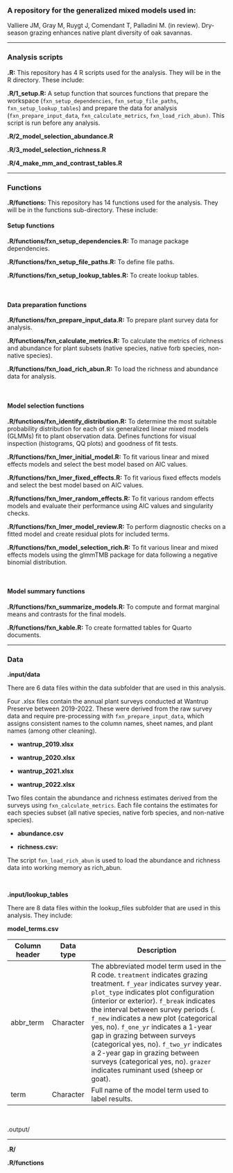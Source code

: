 ### A repository for the generalized mixed models used in:

Valliere JM, Gray M, Ruygt J, Comendant T, Palladini M. (in review). Dry-season grazing enhances native plant diversity of oak savannas.

------------------------------------------------------------------------

### Analysis scripts

**.R:** This repository has 4 R scripts used for the analysis. They will be in the R directory. These include:

**.R/1_setup.R:** A setup function that sources functions that prepare the workspace (`fxn_setup_dependencies`, `fxn_setup_file_paths`, `fxn_setup_lookup_tables`) and prepare the data for analysis (`fxn_prepare_input_data`, `fxn_calculate_metrics`, `fxn_load_rich_abun)`. This script is run before any analysis.

**.R/2_model_selection_abundance.R**

**.R/3_model_selection_richness.R**

**.R/4_make_mm_and_contrast_tables.R**

------------------------------------------------------------------------

### Functions 

**.R/functions:** This repository has 14 functions used for the analysis. They will be in the functions sub-directory. These include:

#### Setup functions

**.R/functions/fxn_setup_dependencies.R:** To manage package dependencies.

**.R/functions/fxn_setup_file_paths.R:** To define file paths.

**.R/functions/fxn_setup_lookup_tables.R:** To create lookup tables.

<br>

#### **Data preparation functions**

**.R/functions/fxn_prepare_input_data.R:** To prepare plant survey data for analysis.

**.R/functions/fxn_calculate_metrics.R:** To calculate the metrics of richness and abundance for plant subsets (native species, native forb species, non-native species).

**.R/functions/fxn_load_rich_abun.R:** To load the richness and abundance data for analysis.

<br>

#### Model selection functions

**.R/functions/fxn_identify_distribution.R:** To determine the most suitable probability distribution for each of six generalized linear mixed models (GLMMs) fit to plant observation data. Defines functions for visual inspection (histograms, QQ plots) and goodness of fit tests.

**.R/functions/fxn_lmer_initial_model.R:** To fit various linear and mixed effects models and select the best model based on AIC values.

**.R/functions/fxn_lmer_fixed_effects.R:** To fit various fixed effects models and select the best model based on AIC values.

**.R/functions/fxn_lmer_random_effects.R:** To fit various random effects models and evaluate their performance using AIC values and singularity checks.

**.R/functions/fxn_lmer_model_review.R:** To perform diagnostic checks on a fitted model and create residual plots for included terms.

**.R/functions/fxn_model_selection_rich.R:** To fit various linear and mixed effects models using the glmmTMB package for data following a negative binomial distribution.

<br>

#### Model summary functions

**.R/functions/fxn_summarize_models.R:** To compute and format marginal means and contrasts for the final models.

**.R/functions/fxn_kable.R:** To create formatted tables for Quarto documents.

------------------------------------------------------------------------

### **Data**

**.input/data**

There are 6 data files within the data subfolder that are used in this analysis.

Four .xlsx files contain the annual plant surveys conducted at Wantrup Preserve between 2019-2022. These were derived from the raw survey data and require pre-processing with `fxn_prepare_input_data`, which assigns consistent names to the column names, sheet names, and plant names (among other cleaning).

-   **wantrup_2019.xlsx**

-   **wantrup_2020.xlsx**

-   **wantrup_2021.xlsx**

-   **wantrup_2022.xlsx**

Two files contain the abundance and richness estimates derived from the surveys using `fxn_calculate_metrics`. Each file contains the estimates for each species subset (all native species, native forb species, and non-native species).

-   **abundance.csv**

-   **richness.csv:**

The script `fxn_load_rich_abun` is used to load the abundance and richness data into working memory as rich_abun.

<br>

**.input/lookup_tables**

There are 8 data files within the lookup_files subfolder that are used in this analysis. They include:

**model_terms.csv**

| Column header | Data type | Description |
|------------------|------------------|-------------------------------------|
| abbr_term | Character | The abbreviated model term used in the R code. `treatment` indicates grazing treatment. `f_year` indicates survey year. `plot_type` indicates plot configuration (interior or exterior). `f_break` indicates the interval between survey periods (. `f_new` indicates a new plot (categorical yes, no). `f_one_yr` indicates a 1-year gap in grazing between surveys (categorical yes, no). `f_two_yr` indicates a 2-year gap in grazing between surveys (categorical yes, no). `grazer` indicates ruminant used (sheep or goat). |
| term | Character | Full name of the model term used to label results. |

<br>

.output/

------------------------------------------------------------------------

**.R/**

**.R/functions**
